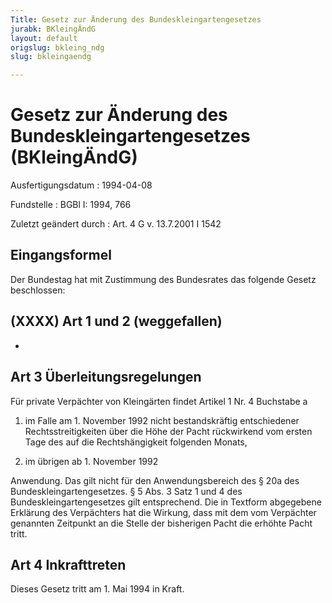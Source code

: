 ```yaml
---
Title: Gesetz zur Änderung des Bundeskleingartengesetzes
jurabk: BKleingÄndG
layout: default
origslug: bkleing_ndg
slug: bkleingaendg

---
```


# Gesetz zur Änderung des Bundeskleingartengesetzes (BKleingÄndG)

Ausfertigungsdatum
:   1994-04-08

Fundstelle
:   BGBl I: 1994, 766

Zuletzt geändert durch
:   Art. 4 G v. 13.7.2001 I 1542


## Eingangsformel

Der Bundestag hat mit Zustimmung des Bundesrates das folgende Gesetz beschlossen:


## (XXXX) Art 1 und 2 (weggefallen)

-


## Art 3 Überleitungsregelungen

Für private Verpächter von Kleingärten findet Artikel 1 Nr. 4 Buchstabe a

1.  im Falle am 1. November 1992 nicht bestandskräftig entschiedener Rechtsstreitigkeiten über die Höhe der Pacht rückwirkend vom ersten Tage des auf die Rechtshängigkeit folgenden Monats,


2.  im übrigen ab 1. November 1992



Anwendung. Das gilt nicht für den Anwendungsbereich des § 20a des Bundeskleingartengesetzes. § 5 Abs. 3 Satz 1 und 4 des Bundeskleingartengesetzes gilt entsprechend. Die in Textform abgegebene Erklärung des Verpächters hat die Wirkung, dass mit dem vom Verpächter genannten Zeitpunkt an die Stelle der bisherigen Pacht die erhöhte Pacht tritt.


## Art 4 Inkrafttreten

Dieses Gesetz tritt am 1. Mai 1994 in Kraft.

